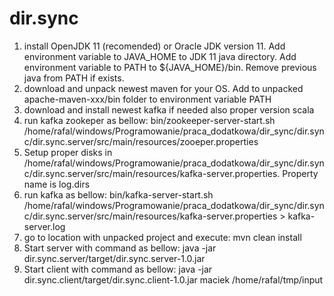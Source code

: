 # dir.sync

1. install OpenJDK 11 (recomended) or Oracle JDK version 11. Add environment variable to JAVA_HOME to JDK 11 java directory. Add environment variable to PATH to ${JAVA_HOME}/bin. Remove previous java from PATH if exists.
2. download and unpack newest maven for your OS. Add to unpacked apache-maven-xxx/bin folder to environment variable PATH
3. download and install newest kafka if needed also proper version scala
4. run kafka zookeper as bellow:
bin/zookeeper-server-start.sh /home/rafal/windows/Programowanie/praca_dodatkowa/dir_sync/dir.sync/dir.sync.server/src/main/resources/zooeper.properties 
5. Setup proper disks in /home/rafal/windows/Programowanie/praca_dodatkowa/dir_sync/dir.sync/dir.sync.server/src/main/resources/kafka-server.properties. Property name is log.dirs
6. run kafka as bellow:
bin/kafka-server-start.sh /home/rafal/windows/Programowanie/praca_dodatkowa/dir_sync/dir.sync/dir.sync.server/src/main/resources/kafka-server.properties > kafka-server.log
7. go to location with unpacked project and execute:
 mvn clean install
8. Start server with command as bellow:
java -jar dir.sync.server/target/dir.sync.server-1.0.jar
9. Start client with command as bellow:
java -jar dir.sync.client/target/dir.sync.client-1.0.jar maciek /home/rafal/tmp/input